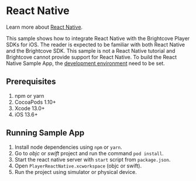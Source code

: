 # React Native

Learn more about [React Native](https://reactnative.dev/).

This sample shows how to integrate React Native with the Brightcove Player SDKs for iOS. The reader is expected to be familiar with both React Native and the Brightcove SDK. This sample is not a React Native tutorial and Brightcove cannot provide support for React Native. To build the React Native Sample App, the [development environment](https://reactnative.dev/docs/environment-setup) need to be set.

## Prerequisites

1. npm or yarn
1. CocoaPods 1.10+
1. Xcode 13.0+
1. iOS 13.6+

## Running Sample App

1. Install node dependencies using `npm` or `yarn`.
1. Go to *objc* or *swift* project and run the command `pod install`.
1. Start the react native server with `start` script from `package.json`.
1. Open `PlayerReactNative.xcworkspace` (objc or swift).
1. Run the project using simulator or physical device.
